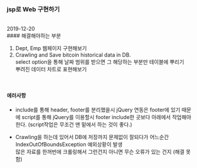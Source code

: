 ### jsp로 Web 구현하기
<br>
2019-12-20
<br>
#### 해결해야하는 부분

1. Dept, Emp 웹페이지 구현해보기
2. Crawling and Save bitcoin historical data in DB.  
select option을 통해 날짜 범위를 받으면 그 해당하는 부분만 테이블에 뿌리기  
뿌려진 데이터 차트로 표현해보기 


<br>

#### 에러사항

- include를 통해 header, footer를 분리했을시 jQuery 연동은 footer에 있기 때문에
script를 통해 jQuery를 이용할시 footer include한 곳보다 아래에서 작업해야 한다. (script작업은 무조건 맨 밑에서 하는 것이 좋다.)

- Crawling을 하는데 있어서 DB에 저장까지 문제없이 잘되다가 어느순간 IndexOutOfBoundsException 예외상황이 발생  
많은 자료를 한꺼번에 크롤링해서 그런건지 아니면 무슨 오류가 있는 건지 (해결 못함)

